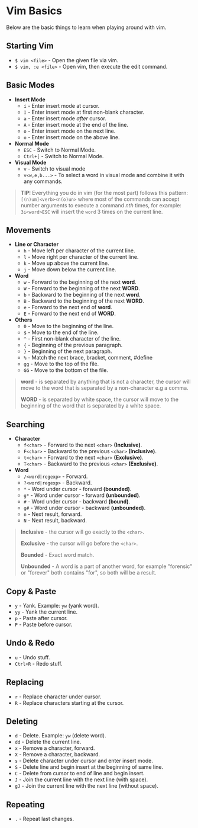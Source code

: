 # Vim Basics

Below are the basic things to learn when playing around with vim.

## Starting Vim

- `$ vim <file>` - Open the given file via vim.
- `$ vim, :e <file>` - Open vim, then execute the edit command.

## Basic Modes

- __Insert Mode__
	- `i` - Enter insert mode at cursor.
	- `I` - Enter insert mode at first non-blank character.
	- `a` - Enter insert mode _after_ cursor.
	- `A` - Enter insert mode at the end of the line.
	- `o` - Enter insert mode on the next line.
	- `o` - Enter insert mode on the above line.
- __Normal Mode__
	- `ESC` - Switch to Normal Mode.
	- `Ctrl+[` - Switch to Normal Mode.
- __Visual Mode__
	- `v` - Switch to visual mode
	- `v<w,e,b...>` - To select a word in visual mode and combine it with any commands.

> __TIP__! Everything you do in vim (for the most part) follows this pattern: `[(n)um]<verb><n(o)un>` where most of the commands can accept number arguments to execute a command _nth_ times, for example: `3i<word>ESC` will insert the `word` 3 times on the current line.

## Movements

- __Line or Character__
	- `h` - Move left per character of the current line.
	- `l` - Move right per character of the current line.
	- `k` - Move up above the current line.
	- `j` - Move down below the current line.
- __Word__
	- `w` - Forward to the beginning of the next __word__.
	- `W` - Forward to the beginning of the next __WORD__.
	- `b` - Backward to the beginning of the next __word__.
	- `B` - Backward to the beginning of the next __WORD__.
	- `e` - Forward to the next end of __word__.
	- `E` - Forward to the next end of __WORD__.
- __Others__
	- `0` - Move to the beginning of the line.
	- `$` - Move to the end of the line.
	- `^` - First non-blank character of the line.
	- `{` - Beginning of the previous paragraph.
	- `}` - Beginning of the next paragraph.
	- `%` - Match the next brace, bracket, comment, #define
	- `gg` - Move to the top of the file.
	- `GG` - Move to the bottom of the file.

> __word__ - is separated by anything that is not a character, the cursor will move to the word that is separated by a non-character e.g a comma.
>
> __WORD__ - is separated by white space, the cursor will move to the beginning of the word that is separated by a white space. 

## Searching

- __Character__
	- `f<char>` - Forward to the next `<char>` __(Inclusive)__.
	- `F<char>` - Backward to the previous `<char>` __(Inclusive)__.
	- `t<char>` - Forward to the next `<char>` __(Exclusive)__.
	- `T<char>` - Backward to the previous `<char>` __(Exclusive)__.
- __Word__
	- `/<word|regexp>` - Forward.
	- `?<word|regexp>` - Backward.
	- `*` - Word under cursor - forward __(bounded)__.
	- `g*` - Word under cursor - forward __(unbounded)__.
	- `#` - Word under cursor - backward __(bound)__.
	- `g#` - Word under cursor - backward __(unbounded)__.
	- `n` - Next result, forward.
	- `N` - Next result, backward. 

> __Inclusive__ - the cursor will go exactly to the `<char>`.
> 
> __Exclusive__ - the cursor will go before the `<char>`.
> 
> __Bounded__ - Exact word match.
> 
> __Unbounded__ - A word is a part of another word, for example "forensic" or "forever" both contains "for", so both will be a result.

## Copy & Paste

- `y` - Yank. Example: `yw` (yank word).
- `yy` - Yank the current line.
- `p` - Paste after cursor.
- `P` - Paste before cursor.

## Undo & Redo

- `u` - Undo stuff.
- `Ctrl+R` - Redo stuff.

## Replacing

- `r` - Replace character under cursor.
- `R` - Replace characters starting at the cursor.

## Deleting

- `d` - Delete. Example: `yw` (delete word).
- `dd` - Delete the current line.
- `x` - Remove a character, forward.
- `X` - Remove a character, backward.
- `s` - Delete character under cursor and enter insert mode.
- `S` - Delete line and begin insert at the beginning of same line.
- `C` - Delete from cursor to end of line and begin insert.
- `J` - Join the current line with the next line (with space).
- `gJ` - Join the current line with the next line (without space).

## Repeating

- `.` - Repeat last changes.